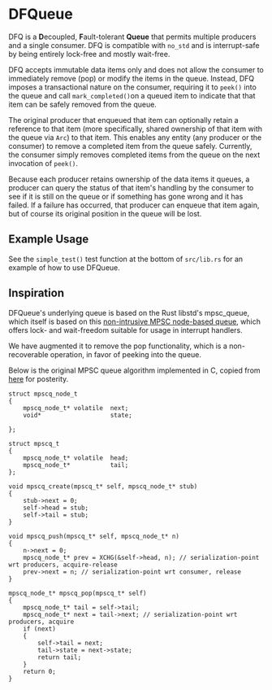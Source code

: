 # DFQueue

DFQ is a **D**ecoupled, **F**ault-tolerant **Queue** that permits multiple producers and a single consumer.
DFQ is compatible with `no_std` and is interrupt-safe by being entirely lock-free and mostly wait-free.

DFQ accepts immutable data items only and does not allow the consumer
to immediately remove (pop) or modify the items in the queue.
Instead, DFQ imposes a transactional nature on the consumer, requiring it to `peek()` into the queue
and call `mark_completed()`on a queued item to indicate that that item can be safely removed from the queue. 

The original producer that enqueued that item can optionally retain a reference to that item (more specifically, shared ownership of that item with the queue via `Arc`) to that item. 
This enables any entity (any producer or the consumer) to remove a completed item from the queue safely. 
Currently, the consumer simply removes completed items from the queue on the next invocation of `peek()`.

Because each producer retains ownership of the data items it queues, a producer can query the status of that item's handling by the consumer to see if it is still on the queue or if something has gone wrong and it has failed. 
If a failure has occurred, that producer can enqueue that item again, but of course its original position in the queue will be lost. 

## Example Usage 

See the `simple_test()` test function at the bottom of `src/lib.rs` for an example of how to use DFQueue. 

## Inspiration

DFQueue's underlying queue is based on the Rust libstd's mpsc_queue, which itself is based on this [non-intrusive MPSC node-based queue](http://www.1024cores.net/home/lock-free-algorithms/queues/non-intrusive-mpsc-node-based-queue), which offers lock- and wait-freedom suitable for usage in interrupt handlers. 

We have augmented it to remove the pop functionality, which is a non-recoverable operation, in favor of peeking into the queue. 

Below is the original MPSC queue algorithm implemented in C, copied from [here](http://www.1024cores.net/home/lock-free-algorithms/queues/non-intrusive-mpsc-node-based-queue) for posterity.
```
struct mpscq_node_t 
{ 
    mpscq_node_t* volatile  next; 
    void*                   state; 

}; 

struct mpscq_t 
{ 
    mpscq_node_t* volatile  head; 
    mpscq_node_t*           tail; 
}; 

void mpscq_create(mpscq_t* self, mpscq_node_t* stub) 
{ 
    stub->next = 0; 
    self->head = stub; 
    self->tail = stub; 
} 

void mpscq_push(mpscq_t* self, mpscq_node_t* n) 
{ 
    n->next = 0; 
    mpscq_node_t* prev = XCHG(&self->head, n); // serialization-point wrt producers, acquire-release
    prev->next = n; // serialization-point wrt consumer, release
} 

mpscq_node_t* mpscq_pop(mpscq_t* self) 
{ 
    mpscq_node_t* tail = self->tail; 
    mpscq_node_t* next = tail->next; // serialization-point wrt producers, acquire
    if (next) 
    { 
        self->tail = next; 
        tail->state = next->state; 
        return tail; 
    } 
    return 0; 
} 
```